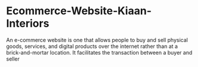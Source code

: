 # Ecommerce-Website-Kiaan-Interiors
 An e-commerce website is one that allows people to buy and sell physical goods, services, and digital products over the internet rather than at a brick-and-mortar location. It facilitates the transaction between a buyer and seller
